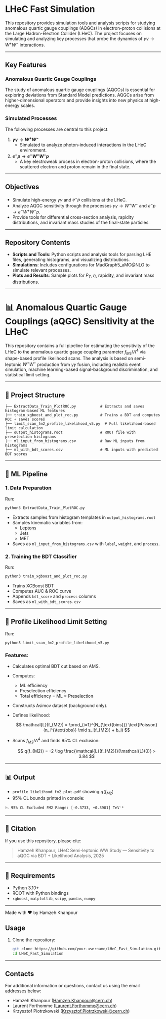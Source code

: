 # LHeC Fast Simulation

This repository provides simulation tools and analysis scripts for studying anomalous quartic gauge couplings (AQGCs) in electron-proton collisions at the Large Hadron-Electron Collider (LHeC). The project focuses on simulating and analyzing key processes that probe the dynamics of $\gamma\gamma \to W^+ W^-$ interactions.

---

## Key Features

### Anomalous Quartic Gauge Couplings
The study of anomalous quartic gauge couplings (AQGCs) is essential for exploring deviations from Standard Model predictions. AQGCs arise from higher-dimensional operators and provide insights into new physics at high-energy scales.

### Simulated Processes
The following processes are central to this project:
1. **$\gamma\gamma \to W^+ W^-$**
   - Simulated to analyze photon-induced interactions in the LHeC environment.
2. **$e^- p \to e^- W^+ W^- p$**
   - A key electroweak process in electron-proton collisions, where the scattered electron and proton remain in the final state.

---

## Objectives
- Simulate high-energy $\gamma\gamma$ and $e^- p$ collisions at the LHeC.
- Analyze AQGC sensitivity through the processes $\gamma\gamma \to W^+ W^-$ and $e^- p \to e^- W^+ W^- p$.
- Provide tools for differential cross-section analysis, rapidity distributions, and invariant mass studies of the final-state particles.

---

## Repository Contents
- **Scripts and Tools**: Python scripts and analysis tools for parsing LHE files, generating histograms, and visualizing distributions.
- **Simulations**: Includes configurations for MadGraph5_aMC@NLO to simulate relevant processes.
- **Plots and Results**: Sample plots for $P_T$, $\eta$, rapidity, and invariant mass distributions.

---




# 📊 Anomalous Quartic Gauge Couplings (aQGC) Sensitivity at the LHeC

This repository contains a full pipeline for estimating the sensitivity of the LHeC to the anomalous quartic gauge coupling parameter $f_{M2}/\Lambda^4$ via shape-based profile likelihood scans. The analysis is based on semi-leptonic $W^+W^-$ production from $\gamma\gamma$ fusion, including realistic event simulation, machine learning-based signal-background discrimination, and statistical limit setting.

---

## 📁 Project Structure

```
├── ExtractData_Train_PlotROC.py           # Extracts and saves histogram-based ML features
├── train_xgboost_and_plot_roc.py          # Trains a BDT and computes ROC + saves scores
├── limit_scan_fm2_profile_likelihood_v5.py  # Full likelihood-based limit calculation
├── output_histograms.root                 # ROOT file with preselection histograms
├── ml_input_from_histograms.csv           # Raw ML inputs from histograms
├── ml_with_bdt_scores.csv                 # ML inputs with predicted BDT scores
```

---

## 🧠 ML Pipeline

### 1. Data Preparation

Run:

```bash
python3 ExtractData_Train_PlotROC.py
```

- Extracts samples from histogram templates in `output_histograms.root`
- Samples kinematic variables from:
  - Leptons
  - Jets
  - MET
- Saves as `ml_input_from_histograms.csv` with `label`, `weight`, and `process`.

### 2. Training the BDT Classifier

Run:

```bash
python3 train_xgboost_and_plot_roc.py
```

- Trains XGBoost BDT
- Computes AUC & ROC curve
- Appends `bdt_score` and `process` columns
- Saves as `ml_with_bdt_scores.csv`

---

## 📐 Profile Likelihood Limit Setting

Run:

```bash
python3 limit_scan_fm2_profile_likelihood_v5.py
```

### Features:

- Calculates optimal BDT cut based on AMS.
- Computes:
  - ML efficiency
  - Preselection efficiency
  - Total efficiency = ML × Preselection
- Constructs Asimov dataset (background only).
- Defines likelihood:

  $$
  \mathcal{L}(f_{M2}) = \prod_{i=1}^{N_{\text{bins}}} \text{Poisson}(n_i^{\text{obs}} \mid s_i(f_{M2}) + b_i)
  $$

- Scans $f_{M2}/\Lambda^4$ and finds 95% CL exclusion:

  $$
  q(f_{M2}) = -2 \log \frac{\mathcal{L}(f_{M2})}{\mathcal{L}(0)} > 3.84
  $$

---

## 📊 Output

- `profile_likelihood_fm2_plot.pdf` showing $q(f_{M2})$
- 95% CL bounds printed in console:

```
📉 95% CL Excluded FM2 Range: [-0.3733, +0.3901] TeV⁻⁴
```

---

## 🧾 Citation

If you use this repository, please cite:

> Hamzeh Khanpour, LHeC Semi-leptonic WW Study — Sensitivity to aQGC via BDT + Likelihood Analysis, 2025

---

## 🧪 Requirements

- Python 3.10+
- ROOT with Python bindings
- `xgboost`, `matplotlib`, `scipy`, `pandas`, `numpy`

---

Made with ❤️ by Hamzeh Khanpour



## Usage
1. Clone the repository:
   ```bash
   git clone https://github.com/your-username/LHeC_Fast_Simulation.git
   cd LHeC_Fast_Simulation

---

## Contacts
For additional information or questions, contact us using the email addresses below:
- Hamzeh Khanpour (Hamzeh.Khanpour@cern.ch)
- Laurent Forthomme (Laurent.Forthomme@cern.ch)
- Krzysztof Piotrzkowski (Krzysztof.Piotrzkowski@cern.ch)





